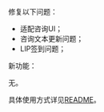 修复以下问题：

- 适配咨询UI；
- 咨询文本更新问题；
- LIP签到问题；

新功能：

无。

具体使用方式详见[README](https://github.com/Zebartin/autoxjs-scripts/blob/master/NIKKE/README.md)。
